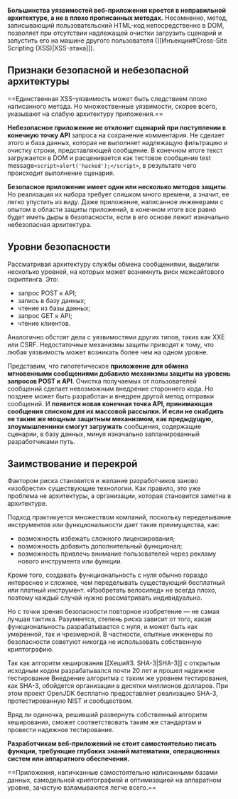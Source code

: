 **Большинства уязвимостей веб-приложения кроется в неправильной архитектуре, а не в плохо прописанных методах.** Несомненно, метод, записывающий пользовательский HTML-код непосредственно в DOM, позволяет при отсутствии надлежащей очистки загрузить сценарий и запустить его на машине другого пользователя ([[Инъекции#Cross-Site Scripting (XSS)|XSS-атака]]).

## Признаки безопасной и небезопасной архитектуры

==Единственная XSS-уязвимость может быть следствием плохо написанного метода. Но множественные уязвимости, скорее всего, указывают на слабую архитектуру приложения.==

**Небезопасное приложение не отклонит сценарий при поступлении в конечную точку API** запроса на сохранение комментария. Не сделает этого и база данных, которая не выполняет надлежащую фильтрацию и очистку строки, представляющей сообщение. В конечном итоге текст загружается в DOM и расценивается как тестовое сообщение test message`<script>alert('hacked');</script>`, в результате чего происходит выполнение сценария.

**Безопасное приложение имеет один или несколько методов защиты**. Но реализация их набора требует слишком много времени, а значит, ее легко упустить из виду. Даже приложение, написанное инженерами с опытом в области защиты приложений, в конечном итоге все равно будет иметь дыры в безопасности, если в его основе лежит изначально небезопасная архитектура.

## Уровни безопасности

Рассматривая архитектуру службы обмена сообщениями, выделили несколько уровней, на которых может возникнуть риск межсайтового скриптинга. Это:
- запрос POST к API;
- запись в базу данных;
- чтение из базы данных;
- запрос GET к API;
- чтение клиентов.

Аналогично обстоят дела с уязвимостями других типов, таких как XXE или CSRF. Недостаточные механизмы защиты приводят к тому, что любая уязвимость может возникать более чем на одном уровне. 

Представим, что гипотетическое **приложение для обмена мгновенными сообщениями добавило механизмы защиты на уровень запросов POST к API**. Очистка получаемых от пользователей сообщений сделает невозможным внедрение стороннего кода. Но позднее может быть разработан и внедрен другой метод отправки сообщений. И **появится новая конечная точка API, принимающая сообщения списком для их массовой рассылки. И если не снабдить ее таким же мощным защитным механизмом, как предыдущую, злоумышленники смогут загружать** сообщения, содержащие сценарии, в базу данных, минуя изначально запланированный разработчиками путь.

## Заимствование и перекрой

Фактором риска становится и желание разработчиков заново «изобрести» существующие технологии. Как правило, это уже проблема не архитектуры, а организации, которая становится заметна в архитектуре.

Подход практикуется множеством компаний, поскольку переделывание инструментов или функциональности дает такие преимущества, как:
- возможность избежать сложного лицензирования;
- возможность добавить дополнительный функционал;
- возможность привлечь внимание пользователей через рекламу нового инструмента или функции.

Кроме того, создавать функциональность с нуля обычно гораздо интереснее и сложнее, чем переделывать существующий бесплатный или платный инструмент.
 «Изобретать велосипед» не всегда плохо, поэтому каждый случай нужно рассматривать индивидуально.


Но с точки зрения безопасности повторное изобретение — не самая лучшая тактика. Разумеется, степень риска зависит от того, какая функциональность разрабатывается с нуля, и может быть как умеренной, так и чрезмерной.
В частности, опытные инженеры по безопасности советуют никогда не использовать собственную криптографию. 

Так как алгоритм хеширования [[Хеши#3. SHA-3|SHA-3]] с открытым исходным кодом разрабатывался почти 20 лет и прошел надежное тестирование Внедрение алгоритма с таким же уровнем тестирования, как SHA-3, обойдется организации в десятки миллионов долларов. При этом проект OpenJDK бесплатно предоставляет реализацию SHA-3, протестированную NIST и сообществом.

Вряд ли одиночка, решивший развернуть собственный алгоритм хеширования, сможет соответствовать таким же стандартам и провести надежное тестирование. 

**Разработчикам веб-приложений не стоит самостоятельно писать функции, требующие глубоких знаний математики, операционных систем или аппаратного обеспечения.**

==Приложения, напичканные самостоятельно написанными базами данных, самодельной криптографией и оптимизацией на аппаратном уровне, зачастую взламываются легче всего.==